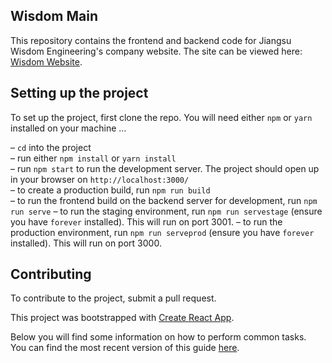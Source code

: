 ## Wisdom Main
This repository contains the frontend and backend code for Jiangsu Wisdom Engineering's company website. The site can be viewed here: [Wisdom Website](https://jszhidao.com/).

## Setting up the project
To set up the project, first clone the repo.
You will need either `npm` or `yarn` installed on your machine …

– `cd` into the project<br />
– run either `npm install` or `yarn install`<br />
– run `npm start` to run the development server. The project should open up in your browser on `http://localhost:3000/`<br />
– to create a production build, run `npm run build`<br />
– to run the frontend build on the backend server for development, run `npm run serve`
– to run the staging environment, run `npm run servestage` (ensure you have `forever` installed). This will run on port 3001.
– to run the production environment, run `npm run serveprod` (ensure you have `forever` installed). This will run on port 3000.

## Contributing
To contribute to the project, submit a pull request.

This project was bootstrapped with [Create React App](https://github.com/facebookincubator/create-react-app).

Below you will find some information on how to perform common tasks.<br>
You can find the most recent version of this guide [here](https://github.com/facebookincubator/create-react-app/blob/master/packages/react-scripts/template/README.md).
